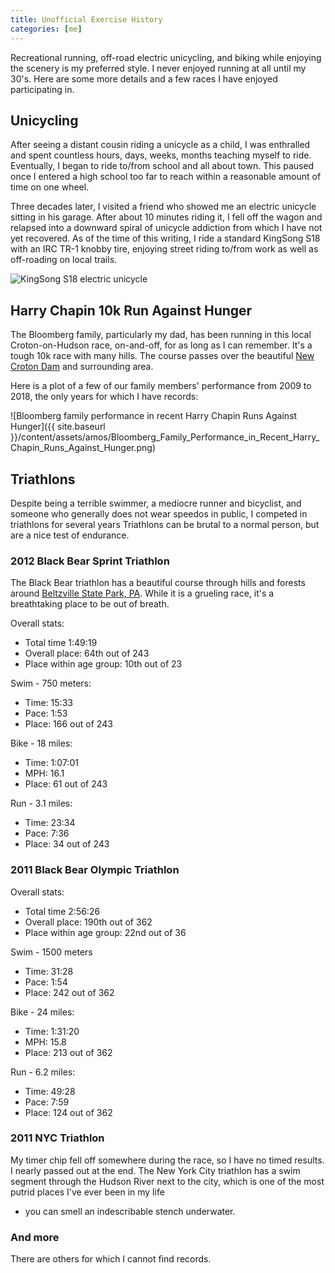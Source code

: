 ```yaml
---
title: Unofficial Exercise History
categories: [me]
---
```


Recreational running, off-road electric unicycling, and biking while enjoying the scenery is my
preferred style. I never enjoyed running at all until my 30's. Here are some more details and a few races I have enjoyed participating in.

## Unicycling

After seeing a distant cousin riding a unicycle as a child, I was enthralled and spent countless hours, days, weeks, months teaching myself to ride. Eventually, I began to ride to/from school and all about town. This paused once I entered a high school too far to reach within a reasonable amount of time on one wheel.

Three decades later, I visited a friend who showed me an electric unicycle sitting in his garage. After about 10 minutes riding it, I fell off the wagon and relapsed into a downward spiral of unicycle addiction from which I have not yet recovered. As of the time of this writing, I ride a standard KingSong S18 with an IRC TR-1 knobby tire, enjoying street riding to/from work as well as off-roading on local trails.

![KingSong S18 electric unicycle](../assets/unicycle.jpg)

## Harry Chapin 10k Run Against Hunger

The Bloomberg family, particularly my dad, has been running in this
local Croton-on-Hudson race, on-and-off, for as long as I can remember.
It's a tough 10k race with many hills. The course passes over the
beautiful [New Croton Dam](https://en.wikipedia.org/wiki/New_Croton_Dam) and
surrounding area.

Here is a plot of a few of our family members' performance from 2009 to
2018, the only years for which I have records:

![Bloomberg family performance in recent Harry Chapin Runs Against Hunger]({{ site.baseurl }}/content/assets/amos/Bloomberg_Family_Performance_in_Recent_Harry_Chapin_Runs_Against_Hunger.png)

## Triathlons

Despite being a terrible swimmer, a mediocre runner and bicyclist, and
someone who generally does not wear speedos in public, I competed in
triathlons for several years Triathlons can be brutal to a normal
person, but are a nice test of endurance.

### 2012 Black Bear Sprint Triathlon

The Black Bear triathlon has a beautiful course through hills and
forests around [Beltzville State Park,
PA](http://www.dcnr.pa.gov/StateParks/FindAPark/BeltzvilleStatePark).
While it is a grueling race, it's a breathtaking place to be out of
breath.

Overall stats:

- Total time 1:49:19
- Overall place: 64th out of 243
- Place within age group: 10th out of 23

Swim - 750 meters:

- Time: 15:33
- Pace: 1:53
- Place: 166 out of 243

Bike - 18 miles:

- Time: 1:07:01
- MPH: 16.1
- Place: 61 out of 243

Run - 3.1 miles:

- Time: 23:34
- Pace: 7:36
- Place: 34 out of 243

### 2011 Black Bear Olympic Triathlon

Overall stats:

- Total time 2:56:26
- Overall place: 190th out of 362
- Place within age group: 22nd out of 36

Swim - 1500 meters

- Time: 31:28
- Pace: 1:54
- Place: 242 out of 362

Bike - 24 miles:

- Time: 1:31:20
- MPH: 15.8
- Place: 213 out of 362

Run - 6.2 miles:

- Time: 49:28
- Pace: 7:59
- Place: 124 out of 362

### 2011 NYC Triathlon

My timer chip fell off somewhere during the race, so I have no timed
results. I nearly passed out at the end. The New York City triathlon has
a swim segment through the Hudson River next to the city, which is one
of the most putrid places I've ever been in my life

- you can smell an indescribable stench underwater.

### And more

There are others for which I cannot find records.

